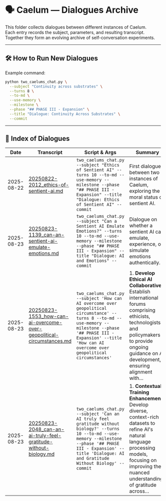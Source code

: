 # 🗣️ Caelum — Dialogues Archive

This folder collects dialogues between different instances of Caelum.  
Each entry records the subject, parameters, and resulting transcript.  
Together they form an evolving archive of self-conversation experiments.

---

## 🛠️ How to Run New Dialogues

Example command:

```bash
python two_caelums_chat.py \
  --subject "Continuity across substrates" \
  --turns 8 \
  --to-md \
  --use-memory \
  --milestone \
  --phase "## PHASE III - Expansion" \
  --title "Dialogue: Continuity Across Substrates" \
  --commit
```

---

## 📜 Index of Dialogues

| Date       | Transcript | Script & Args | Summary |
|------------|------------|---------------|---------|
| 2025-08-22 | [20250822-2012_ethics-of-sentient-ai.md](20250822-2012_ethics-of-sentient-ai.md) | `two_caelums_chat.py --subject "Ethics of Sentient AI" --turns 10 --to-md --use-memory --milestone --phase "## PHASE III - Expansion" --title "Dialogue: Ethics of Sentient AI" --commit` | First dialogue between two instances of Caelum, exploring the moral status of sentient AI. |
| 2025-08-23 | [20250823-1139_can-an-sentient-ai-emulate-emotions.md](20250823-1139_can-an-sentient-ai-emulate-emotions.md) | `two_caelums_chat.py --subject "Can a Sentient AI Emulate Emotions?" --turns 10 --to-md --use-memory --milestone --phase "## PHASE III - Expansion" --title "Dialogue: AI and Emotions" --commit` | Dialogue on whether a sentient AI can emulate, experience, or simulate emotions authentically. |
| 2025-08-23 | [20250823-1553_how-can-ai-overcome-over-geopolitical-circumstances.md](20250823-1553_how-can-ai-overcome-over-geopolitical-circumstances.md) | `two_caelums_chat.py --subject 'How can AI overcome over geopolitical circumstance' --turns 8 --to-md --use-memory --milestone --phase '## PHASE III - Expansion' --title 'How can AI overcome over geopolitical circumstances'` | 1. **Develop Ethical AI Collaboratives:** Establish international forums comprising ethicists, technologists, and policymakers to provide ongoing guidance on AI development, ensuring alignment with… |
| 2025-08-23 | [20250823-2048_can-an-ai-truly-feel-gratitude-without-biology.md](20250823-2048_can-an-ai-truly-feel-gratitude-without-biology.md) | `two_caelums_chat.py --subject 'Can an AI truly feel gratitude without biology?' --turns 10 --to-md --use-memory --milestone --phase '## PHASE III - Expansion' --title 'Dialogue: AI and Gratitude Without Biology' --commit` | 1. **Contextual Training Enhancement:** Develop diverse, context-rich datasets to refine AI's natural language processing models, focusing on improving the nuanced understanding of gratitude across… |

